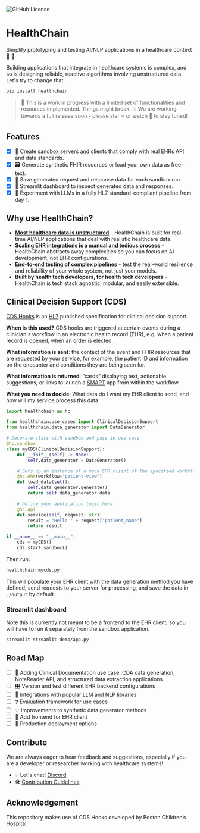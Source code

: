 ![GitHub License](https://img.shields.io/github/license/dotimplement/HealthChain)

# HealthChain

Simplify prototyping and testing AI/NLP applications in a healthcare context 💫 🏥.

Building applications that integrate in healthcare systems is complex, and so is designing reliable, reactive algorithms involving unstructured data. Let's try to change that.

```bash
pip install healthchain
```
> 🚧 This is a work in progress with a limited set of functionalities and resources implemented. Things might break. 💥 We are working towards a full release soon - please star ⭐️ or watch 👀 to stay tuned!


## Features
- [x] 🍱 Create sandbox servers and clients that comply with real EHRs API and data standards.
- [x] 🗃️ Generate synthetic FHIR resources or load your own data as free-text.
- [x] 💾 Save generated request and response data for each sandbox run.
- [x] 🎈 Streamlit dashboard to inspect generated data and responses.
- [x] 🧪 Experiment with LLMs in a fully HL7 standard-compliant pipeline from day 1.

## Why use HealthChain?
- **[Most healthcare data is unstructured](https://www.ncbi.nlm.nih.gov/pmc/articles/PMC6372467/)** - HealthChain is built for real-time AI/NLP applications that deal with realistic healthcare data.
-  **Scaling EHR integrations is a manual and tedious process** - HealthChain abstracts away complexities so you can focus on AI development, not EHR configurations.
-  **End-to-end testing of complex pipelines** - test the real-world resilience and reliability of your whole system, not just your models.
- **Built by health tech developers, for health tech developers** - HealthChain is tech stack agnostic, modular, and easily extensible.

## Clinical Decision Support (CDS)
[CDS Hooks](https://cds-hooks.org/) is an [HL7](https://cds-hooks.hl7.org) published specification for clinical decision support.

**When is this used?** CDS hooks are triggered at certain events during a clinician's workflow in an electronic health record (EHR), e.g. when a patient record is opened, when an order is elected.

**What information is sent**: the context of the event and FHIR resources that are requested by your service, for example, the patient ID and information on the encounter and conditions they are being seen for.

**What information is returned**: “cards” displaying text, actionable suggestions, or links to launch a [SMART](https://smarthealthit.org/) app from within the workflow.

**What you need to decide**: What data do I want my EHR client to send, and how will my service process this data.


```python
import healthchain as hc

from healthchain.use_cases import ClinicalDecisionSupport
from healthchain.data_generator import DataGenerator

# Decorate class with sandbox and pass in use case
@hc.sandbox
class myCDS(ClinicalDecisionSupport):
    def __init__(self) -> None:
        self.data_generator = DataGenerator()

    # Sets up an instance of a mock EHR client of the specified workflow
    @hc.ehr(workflow="patient-view")
    def load_data(self):
        self.data_generator.generate()
        return self.data_generator.data

    # Define your application logic here
    @hc.api
    def service(self, request: str):
        result = "Hello " + request["patient_name"]
        return result

if __name__ == "__main__":
    cds = myCDS()
    cds.start_sandbox()
```

Then run:
```bash
healthchain mycds.py
```
This will populate your EHR client with the data generation method you have defined, send requests to your server for processing, and save the data in `./output` by default.

### Streamlit dashboard
Note this is currently not meant to be a frontend to the EHR client, so you will have to run it separately from the sandbox application.

```bash
streamlit streamlit-demo/app.py
```

## Road Map
- [ ] 📝 Adding Clinical Documentation use case: CDA data generation, NoteReader API, and structured data extraction applications
- [ ] 🎛️ Version and test different EHR backend configurations
- [ ] 🤖 Integrations with popular LLM and NLP libraries
- [ ] ❓ Evaluation framework for use cases
- [ ] ✨ Improvements to synthetic data generator methods
- [ ] 👾 Add frontend for EHR client
- [ ] 🚀 Production deployment options

## Contribute
We are always eager to hear feedback and suggestions, especially if you are a developer or researcher working with healthcare systems!
- 💡 Let's chat! [Discord](https://discord.gg/jG4UWCUh)
- 🛠️ [Contribution Guidelines](CONTRIBUTING.md)

## Acknowledgement
This repository makes use of CDS Hooks developed by Boston Children’s Hospital.
